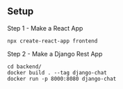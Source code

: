 ## Setup

Step 1 - Make a React App

```
npx create-react-app frontend
```

Step 2 - Make a Django Rest App

```
cd backend/
docker build . --tag django-chat
docker run -p 8000:8080 django-chat
```
